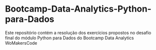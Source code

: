 # Bootcamp-Data-Analytics-Python-para-Dados
Este repositório contém a resolução dos exercícios propostos no desafio final do módulo Python para Dados do Bootcamp Data Analytics WoMakersCode
